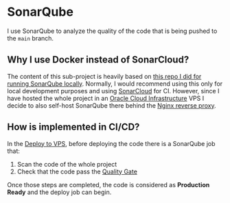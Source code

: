# SonarQube

I use SonarQube to analyze the quality of the code that is being pushed to the `main` branch.

## Why I use Docker instead of SonarCloud?

The content of this sub-project is heavily based on [this repo I did for running SonarQube locally](https://github.com/raulwwq0/sonarqube-docker). Normally, I would recommend using this only for local development purposes and using [SonarCloud](https://docs.sonarcloud.io) for CI. However, since I have hosted the whole project in an [Oracle Cloud Infrastructure](https://www.oracle.com/cloud/) VPS I decide to also self-host SonarQube there behind the [Nginx reverse proxy](../nginx_reverse_proxy/README.md).

## How is implemented in CI/CD?

In the [Deploy to VPS](../../.github/workflows/deploy.yml), before deploying the code there is a SonarQube job that:

1. Scan the code of the whole project
2. Check that the code pass the [Quality Gate](https://docs.sonarqube.org/9.8/user-guide/quality-gates/)

Once those steps are completed, the code is considered as **Production Ready** and the deploy job can begin.
